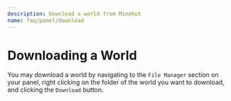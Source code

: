 ```yaml
---
description: Download a world from Minehut
name: faq/panel/download
---
```


# Downloading a World

You may download a world by navigating to the `File Manager` section on your panel, right clicking on the folder of the world you want to download, and clicking the `Download` button.
